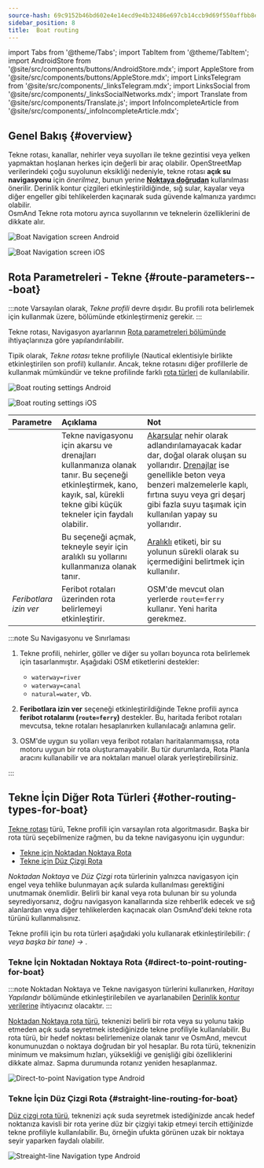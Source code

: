 ```yaml
---
source-hash: 69c9152b46bd602e4e14ecd9e4b32486e697cb14ccb9d69f550affbb8ed29cd6
sidebar_position: 8
title:  Boat routing
---
```

import Tabs from '@theme/Tabs';
import TabItem from '@theme/TabItem';
import AndroidStore from '@site/src/components/buttons/AndroidStore.mdx';
import AppleStore from '@site/src/components/buttons/AppleStore.mdx';
import LinksTelegram from '@site/src/components/_linksTelegram.mdx';
import LinksSocial from '@site/src/components/_linksSocialNetworks.mdx';
import Translate from '@site/src/components/Translate.js';
import InfoIncompleteArticle from '@site/src/components/_infoIncompleteArticle.mdx';



## Genel Bakış {#overview}

Tekne rotası, kanallar, nehirler veya suyolları ile tekne gezintisi veya yelken yapmaktan hoşlanan herkes için değerli bir araç olabilir. OpenStreetMap verilerindeki çoğu suyolunun eksikliği nedeniyle, tekne rotası **açık su navigasyonu** için *önerilmez*, bunun yerine **[Noktaya doğrudan](#direct-to-point-routing-for-boat)** kullanılması önerilir. Derinlik kontur çizgileri etkinleştirildiğinde, sığ sular, kayalar veya diğer engeller gibi tehlikelerden kaçınarak suda güvende kalmanıza yardımcı olabilir.  
OsmAnd Tekne rota motoru ayrıca suyollarının ve teknelerin özelliklerini de dikkate alır.  

<Tabs groupId="operating-systems" queryString="current-os">

<TabItem value="android" label="Android">

![Boat Navigation screen Android](@site/static/img/navigation/boat/boat_navigation_android.png)

</TabItem>

<TabItem value="ios" label="iOS">  

![Boat Navigation screen iOS](@site/static/img/navigation/boat/boat_navigation_ios.png)  

</TabItem>

</Tabs>  

## Rota Parametreleri - Tekne {#route-parameters---boat}

:::note
Varsayılan olarak, *Tekne profili* devre dışıdır. Bu profili rota belirlemek için kullanmak üzere, *<Translate android="true" ids="shared_string_menu,shared_string_settings,application_profiles"/>* bölümünde etkinleştirmeniz gerekir.
:::

Tekne rotası, Navigasyon ayarlarının [Rota parametreleri bölümünde](../../navigation/guidance/navigation-settings.md#route-parameters) ihtiyaçlarınıza göre yapılandırılabilir.  

Tipik olarak, *Tekne rotası* tekne profiliyle (Nautical eklentisiyle birlikte etkinleştirilen son profil) kullanılır.  Ancak, tekne rotasını diğer profillerle de kullanmak mümkündür ve tekne profilinde farklı [rota türleri](#other-routing-types-for-boat) de kullanılabilir.  


<Tabs groupId="operating-systems" queryString="current-os">

<TabItem value="android" label="Android">


![Boat routing settings Android](@site/static/img/navigation/routing/boat_route_android.png)  

</TabItem>

<TabItem value="ios" label="iOS">

![Boat routing settings iOS](@site/static/img/navigation/routing/boat_route_ios.png)  

</TabItem>

</Tabs>

| Parametre | Açıklama | Not |
|:------------|:---------------|:---------------|
| *<Translate android="true" ids="routing_attr_allow_streams_name"/>* | Tekne navigasyonu için akarsu ve drenajları kullanmanıza olanak tanır. Bu seçeneği etkinleştirmek, kano, kayık, sal, kürekli tekne gibi küçük tekneler için faydalı olabilir. |  [Akarsular](https://wiki.openstreetmap.org/wiki/Tag:waterway%3Dstream) nehir olarak adlandırılamayacak kadar dar, doğal olarak oluşan su yollarıdır. [Drenajlar](https://wiki.openstreetmap.org/wiki/Tag:waterway%3Ddrain) ise genellikle beton veya benzeri malzemelerle kaplı, fırtına suyu veya gri deşarj gibi fazla suyu taşımak için kullanılan yapay su yollarıdır. |
| *<Translate android="true" ids="routing_attr_allow_intermittent_name"/>* |  Bu seçeneği açmak, tekneyle seyir için aralıklı su yollarını kullanmanıza olanak tanır.   | [Aralıklı](https://wiki.openstreetmap.org/wiki/Key:intermittent) etiketi, bir su yolunun sürekli olarak su içermediğini belirtmek için kullanılır.  |
| *Feribotlara izin ver* | Feribot rotaları üzerinden rota belirlemeyi etkinleştirir. | OSM'de mevcut olan yerlerde `route=ferry` kullanır. Yeni harita gerekmez. |

:::note Su Navigasyonu ve Sınırlaması

1. Tekne profili, nehirler, göller ve diğer su yolları boyunca rota belirlemek için tasarlanmıştır. Aşağıdaki OSM etiketlerini destekler:
    - `waterway=river`
    - `waterway=canal`
    - `natural=water`, vb.

2. **Feribotlara izin ver** seçeneği etkinleştirildiğinde Tekne profili ayrıca **feribot rotalarını (`route=ferry`)** destekler. Bu, haritada feribot rotaları mevcutsa, tekne rotaları hesaplanırken kullanılacağı anlamına gelir.

3. OSM'de uygun su yolları veya feribot rotaları haritalanmamışsa, rota motoru uygun bir rota oluşturamayabilir. Bu tür durumlarda, Rota Planla aracını kullanabilir ve ara noktaları manuel olarak yerleştirebilirsiniz.

:::

## Tekne İçin Diğer Rota Türleri {#other-routing-types-for-boat}

[Tekne rotası](#route-parameters---boat) türü, Tekne profili için varsayılan rota algoritmasıdır. Başka bir rota türü seçebilmenize rağmen, bu da tekne navigasyonu için uygundur:  

 - [Tekne için Noktadan Noktaya Rota](./boat-navigation.md#direct-to-point-routing-for-boat)
 - [Tekne için Düz Çizgi Rota](./boat-navigation.md#straight-line-routing-for-boat)

*Noktadan Noktaya* ve *Düz Çizgi* rota türlerinin yalnızca navigasyon için engel veya tehlike bulunmayan açık sularda kullanılması gerektiğini unutmamak önemlidir. Belirli bir kanal veya rota bulunan bir su yolunda seyrediyorsanız, doğru navigasyon kanallarında size rehberlik edecek ve sığ alanlardan veya diğer tehlikelerden kaçınacak olan OsmAnd'deki tekne rota türünü kullanmalısınız.  

Tekne profili için bu rota türleri aşağıdaki yolu kullanarak etkinleştirilebilir: *<Translate android="true" ids="shared_string_menu,shared_string_settings,configure_profile"/> (<Translate android="true" ids="app_mode_boat"/> veya başka bir tane) → <Translate android="true" ids="routing_settings_2,nav_type_hint"/>*.


### Tekne İçin Noktadan Noktaya Rota {#direct-to-point-routing-for-boat}

:::note
Noktadan Noktaya ve Tekne navigasyon türlerini kullanırken, *Haritayı Yapılandır* bölümünde etkinleştirilebilen ve ayarlanabilen [Derinlik kontur verilerine](../../plugins/nautical-charts.md#nautical-map-style) ihtiyacınız olacaktır.
:::

[Noktadan Noktaya rota türü](./direct-to-point-routing.md), teknenizi belirli bir rota veya su yolunu takip etmeden açık suda seyretmek istediğinizde tekne profiliyle kullanılabilir. Bu rota türü, bir hedef noktası belirlemenize olanak tanır ve OsmAnd, mevcut konumunuzdan o noktaya doğrudan bir yol hesaplar. Bu rota türü, teknenizin minimum ve maksimum hızları, yüksekliği ve genişliği gibi özelliklerini dikkate almaz. Sapma durumunda rotanız yeniden hesaplanmaz.

![Direct-to-point Navigation type Android](@site/static/img/navigation/boat/direct_navigation_type_android.png)


### Tekne İçin Düz Çizgi Rota {#straight-line-routing-for-boat}

[Düz çizgi rota türü](./straight-line-routing), teknenizi açık suda seyretmek istediğinizde ancak hedef noktanıza kavisli bir rota yerine düz bir çizgiyi takip etmeyi tercih ettiğinizde tekne profiliyle kullanılabilir. Bu, örneğin ufukta görünen uzak bir noktaya seyir yaparken faydalı olabilir.

![Streaight-line Navigation type Android](@site/static/img/navigation/boat/straight_navigation_type_android.png)